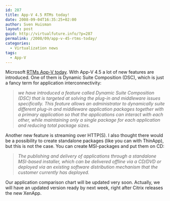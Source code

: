 ```yaml
---
id: 287
title: App-V 4.5 RTMs today!
date: 2008-09-04T16:35:25+02:00
author: Sven Huisman
layout: post
guid: http://virtualfuture.info/?p=287
permalink: /2008/09/app-v-45-rtms-today/
categories:
  - Virtualization news
tags:
  - App-V
---
```

Microsoft <a title="App-V 4.5 RTM" href="http://blogs.technet.com/softgrid/default.aspx" target="_blank">RTMs App-V today</a>. With App-V 4.5 a lot of new features are introduced. One of them is Dynamic Suite Composition (DSC), which is just a fancy term for application interconnectivity:

> _we have introduced a feature called Dynamic Suite Composition (DSC) that is targeted at solving the plug-in and middleware issues specifically. This feature allows an administrator to dynamically suite different plug-in and middleware application packages together with a primary application so that the applications can interact with each other, while maintaining only a single package for each application and reducing total package sizes._

Another new feature is streaming over HTTP(S). I also thought there would be a possibility to create standalone packages (like you can with ThinApp), but this is not the case. You can create MSI-packages and put them on CD:

> _The publishing and delivery of applications through a standalone MSI-based installer, which can be delivered offline via a CD/DVD or deployed via an existing software distribution mechanism that the customer currently has deployed._

Our application comparison chart will be updated very soon. Actually, we will have an updated version ready by next week, right after Citrix releases the new XenApp.